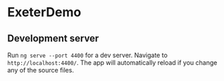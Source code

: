 # ExeterDemo

## Development server

Run `ng serve --port 4400` for a dev server. Navigate to `http://localhost:4400/`. The app will automatically reload if you change any of the source files.
